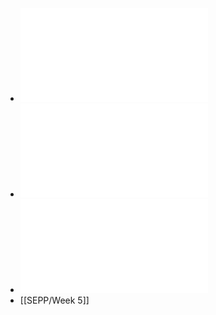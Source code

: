 - ![ILP_Course_Specification updated 4.1.pdf](../assets/ILP_Course_Specification_updated_4.1_1700050934441_0.pdf)
- ![CW2 Specifications Essay.pdf](../assets/20230922_CW2_Specifications_(Essay)_1700050960893_0.pdf)
- ![CW2 Programming Task.pdf](../assets/20230922_CW2_Specifications_(Programming_Task)_(1)_1700050972518_0.pdf)
- [[SEPP/Week 5]]
